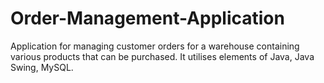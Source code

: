 # Order-Management-Application
Application for managing customer orders for a warehouse containing various products that can be purchased.
It utilises elements of Java, Java Swing, MySQL.
